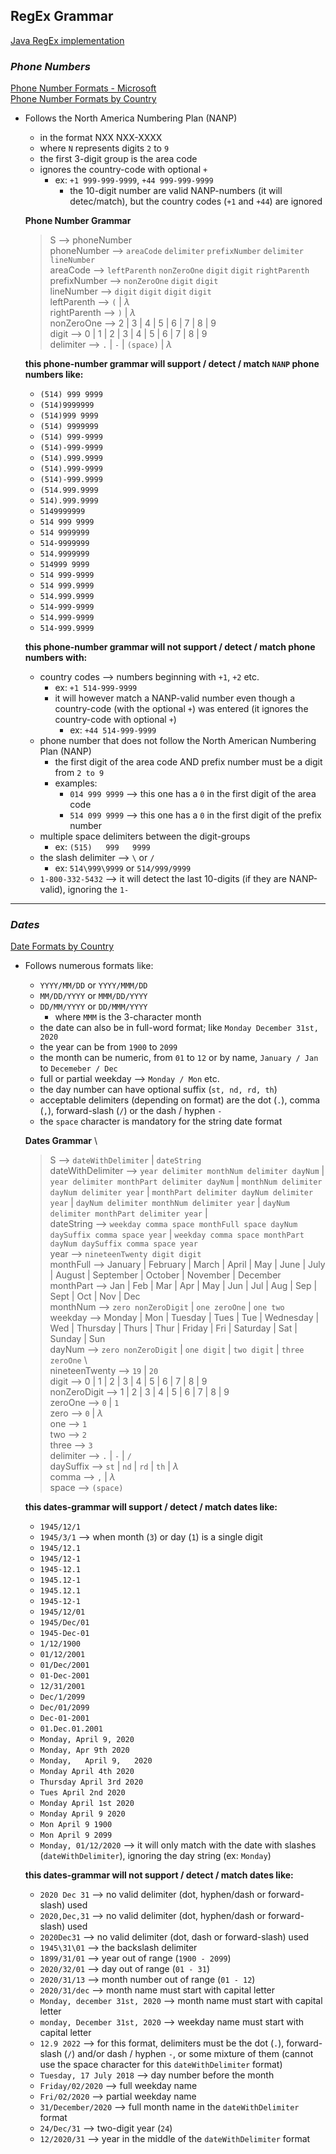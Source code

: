## RegEx Grammar
[Java RegEx implementation](../pa2/)
### _Phone Numbers_
[Phone Number Formats - Microsoft](https://learn.microsoft.com/en-us/globalization/locale/telephone-numbers) \
[Phone Number Formats by Country](https://en.wikipedia.org/wiki/National_conventions_for_writing_telephone_numbers#United_States,_Canada,_and_other_NANP_countries)

- Follows the North America Numbering Plan (NANP)
    - in the format NXX NXX-XXXX
    - where `N` represents digits `2` to `9`
    - the first 3-digit group is the area code
    - ignores the country-code with optional `+`
        - ex: `+1 999-999-9999`, `+44 999-999-9999`
            - the 10-digit number are valid NANP-numbers (it will detec/match), but the country codes (`+1` and `+44`) are ignored

    **Phone Number Grammar**
    > S --> phoneNumber \
    > phoneNumber --> `areaCode` `delimiter` `prefixNumber` `delimiter` `lineNumber` \
    > areaCode --> `leftParenth` `nonZeroOne` `digit` `digit` `rightParenth` \
    > prefixNumber --> `nonZeroOne` `digit` `digit` \
    > lineNumber --> `digit` `digit` `digit` `digit` \
    > leftParenth --> `(` | $\lambda$ \
    > rightParenth --> `)` | $\lambda$ \
    > nonZeroOne --> 2 | 3 | 4 | 5 | 6 | 7 | 8 | 9 \
    > digit -->  0 | 1 | 2 | 3 | 4 | 5 | 6 | 7 | 8 | 9 \
    > delimiter --> `.` | `-` | `(space)` | $\lambda$

   **this phone-number grammar will support / detect / match `NANP` phone numbers like:**
    - `(514) 999 9999`
    - `(514)9999999`
    - `(514)999 9999`
    - `(514) 9999999`
    - `(514) 999-9999`
    - `(514)-999-9999`
    - `(514).999.9999`
    - `(514).999-9999`
    - `(514)-999.9999`
    - `(514.999.9999`
    - `514).999.9999`
    - `5149999999`
    - `514 999 9999`
    - `514 9999999`
    - `514-9999999`
    - `514.9999999`
    - `514999 9999`
    - `514 999-9999`
    - `514 999.9999`
    - `514.999.9999`
    - `514-999-9999`
    - `514.999-9999`
    - `514-999.9999`

    
    **this phone-number grammar will not support / detect / match phone numbers with:**
    - country codes --> numbers beginning with `+1`, `+2` etc.
        - ex: `+1 514-999-9999`
        - it will however match a NANP-valid number even though a country-code (with the optional `+`) was entered (it ignores the country-code with optional `+`)
            - ex: `+44 514-999-9999`
    - phone number that does not follow the North American Numbering Plan (NANP)
        - the first digit of the area code AND prefix number must be a digit from `2 to 9`
        - examples: 
            - `014 999 9999` --> this one has a `0` in the first digit of the area code
            - `514 099 9999` --> this one has a `0` in the first digit of the prefix number
    - multiple space delimiters between the digit-groups
        - ex: `(515)   999   9999`
    - the slash delimiter --> `\` or `/`
        - ex: `514\999\9999` or `514/999/9999` 
    - `1-800-332-5432` --> it will detect the last 10-digits (if they are NANP-valid), ignoring the `1-`

---

### _Dates_
[Date Formats by Country](https://en.wikipedia.org/wiki/List_of_date_formats_by_country)

- Follows numerous formats like:
    - `YYYY/MM/DD` or `YYYY/MMM/DD` 
    - `MM/DD/YYYY` or `MMM/DD/YYYY`
    - `DD/MM/YYYY` or `DD/MMM/YYYY`
        - where `MMM` is the 3-character month
    - the date can also be in full-word format; like `Monday December 31st, 2020`
    - the year can be from `1900` to `2099`
    - the month can be numeric, from `01` to `12` or by name, `January / Jan` to `Decemeber / Dec`
    - full or partial weekday --> `Monday / Mon` etc.
    - the day number can have optional suffix (`st, nd, rd, th`)
    - acceptable delimiters (depending on format) are the dot (`.`), comma (`,`), forward-slash (`/`) or the dash / hyphen `-`
    - the `space` character is mandatory for the string date format

    **Dates Grammar** \
    > S -->  `dateWithDelimiter` | `dateString` \
    > dateWithDelimiter -->  `year delimiter monthNum delimiter dayNum` | `year delimiter monthPart delimiter dayNum` | `monthNum delimiter dayNum delimiter year` | `monthPart delimiter dayNum delimiter year` | `dayNum delimiter monthNum delimiter year` |  `dayNum delimiter monthPart delimiter year` |  \
    > dateString --> `weekday comma space monthFull space dayNum daySuffix comma space year` | `weekday comma space monthPart dayNum daySuffix comma space year` \
    > year -->  `nineteenTwenty digit digit` \
    > monthFull --> January | February | March | April | May | June | July | August | September | October | November | December \
    > monthPart --> Jan | Feb | Mar | Apr | May | Jun | Jul | Aug | Sep | Sept | Oct | Nov | Dec \
    > monthNum --> `zero nonZeroDigit` | `one zeroOne` | `one two` \
    > weekday --> Monday | Mon | Tuesday | Tues | Tue | Wednesday | Wed | Thursday | Thurs | Thur | Friday | Fri | Saturday | Sat | Sunday | Sun \
    > dayNum --> `zero nonZeroDigit` | `one digit` | `two digit` | `three zeroOne`  \  
    > nineteenTwenty --> `19` | `20` \
    > digit --> 0 | 1 | 2 | 3 | 4 | 5 | 6 | 7 | 8 | 9 \
    > nonZeroDigit --> 1 | 2 | 3 | 4 | 5 | 6 | 7 | 8 | 9 \
    > zeroOne --> `0` | `1` \
    > zero --> `0` | $\lambda$ \
    > one --> `1` \
    > two --> `2` \
    > three --> `3` \
    > delimiter --> `.` | `-` | `/` \
    > daySuffix --> `st` | `nd` | `rd` | `th` | $\lambda$ \
    > comma --> `,` | $\lambda$ \
    > space --> `(space)`

    **this dates-grammar will support / detect / match dates like:**
    - `1945/12/1`
    - `1945/3/1` --> when month (`3`) or day (`1`) is a single digit
    - `1945/12.1`
    - `1945/12-1`
    - `1945-12.1`
    - `1945.12-1`
    - `1945.12.1`
    - `1945-12-1`
    - `1945/12/01`
    - `1945/Dec/01`
    - `1945-Dec-01`
    - `1/12/1900`
    - `01/12/2001`
    - `01/Dec/2001`
    - `01-Dec-2001`
    - `12/31/2001`
    - `Dec/1/2099`
    - `Dec/01/2099`
    - `Dec-01-2001`
    - `01.Dec.01.2001`
    - `Monday, April 9, 2020`
    - `Monday, Apr 9th 2020`
    - `Monday,   April 9,   2020`
    - `Monday April 4th 2020`
    - `Thursday April 3rd 2020`
    - `Tues April 2nd 2020`
    - `Monday April 1st 2020`
    - `Monday April 9 2020`
    - `Mon April 9 1900`
    - `Mon April 9 2099`
    - `Monday, 01/12/2020` --> it will only match with the date with slashes (`dateWithDelimiter`), ignoring the day string (ex: `Monday`)


    **this dates-grammar will not support / detect / match dates like:**
    - `2020 Dec 31` --> no valid delimiter (dot, hyphen/dash or forward-slash) used
    - `2020,Dec,31` --> no valid delimiter (dot, hyphen/dash or forward-slash) used
    - `2020Dec31` --> no valid delimiter (dot, dash or forward-slash) used
    - `1945\31\01` --> the backslash delimiter
    - `1899/31/01` --> year out of range (`1900 - 2099`)
    - `2020/32/01` --> day out of range (`01 - 31`)
    - `2020/31/13` --> month number out of range (`01 - 12`)
    - `2020/31/dec` --> month name must start with capital letter
    - `Monday, december 31st, 2020` --> month name must start with capital letter
    - `monday, December 31st, 2020` --> weekday name must start with capital letter
    - `12.9 2022` --> for this format, delimiters must be the dot (`.`), forward-slash (`/`) and/or dash / hyphen `-`, or some mixture of them (cannot use the space character for this `dateWithDelimiter` format)
    - `Tuesday, 17 July 2018` --> day number before the month
    - `Friday/02/2020` --> full weekday name
    - `Fri/02/2020` --> partial weekday name
    - `31/December/2020` --> full month name in the `dateWithDelimiter` format
    - `24/Dec/31` --> two-digit year (`24`)
    - `12/2020/31` --> year in the middle of the `dateWithDelimiter` format
